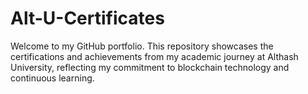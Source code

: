 # Alt-U-Certificates
Welcome to my GitHub portfolio. This repository showcases the certifications and achievements from my academic journey at Althash University, reflecting my commitment to blockchain technology and continuous learning.
